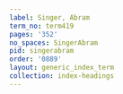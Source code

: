 ```yaml
---
label: Singer, Abram
term_no: term419
pages: '352'
no_spaces: SingerAbram
pid: singerabram
order: '0889'
layout: generic_index_term
collection: index-headings
---
```

